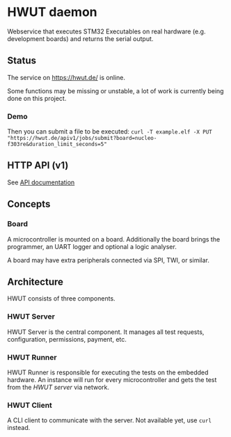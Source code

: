 # HWUT daemon

Webservice that executes STM32 Executables on real hardware (e.g. development boards) and returns the serial output.

## Status

The service on https://hwut.de/ is online.

Some functions may be missing or unstable, a lot of work is currently being done on this project.

### Demo

Then you can submit a file to be executed: `curl -T example.elf -X PUT "https://hwut.de/apiv1/jobs/submit?board=nucleo-f303re&duration_limit_seconds=5"`

## HTTP API (v1)

See [API documentation](docs/API.md)

## Concepts

### Board

A microcontroller is mounted on a board.
Additionally the board brings the programmer, an UART logger and optional a logic analyser.

A board may have extra peripherals connected via SPI, TWI, or similar.

## Architecture

HWUT consists of three components.

### HWUT Server
HWUT Server is the central component. It manages all test requests, configuration, permissions, payment, etc.

### HWUT Runner
HWUT Runner is responsible for executing the tests on the embedded hardware. An instance will run for every microcontroller and gets the test from the *HWUT server* via network.

### HWUT Client
A CLI client to communicate with the server. Not available yet, use `curl` instead.
